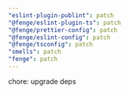 ```yaml
---
"eslint-plugin-publint": patch
"@fenge/eslint-plugin-ts": patch
"@fenge/prettier-config": patch
"@fenge/eslint-config": patch
"@fenge/tsconfig": patch
"smells": patch
"fenge": patch
---
```


chore: upgrade deps
